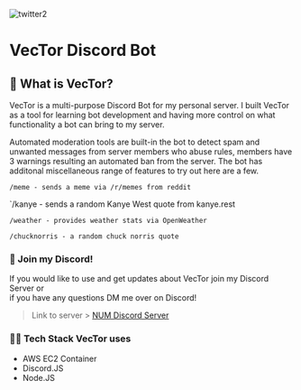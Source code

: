 
![twitter2](https://user-images.githubusercontent.com/51129378/162713328-e9606dc8-293c-4de9-8124-3c69b6717ff7.png)
<h1>VecTor Discord Bot</h1>

## 🤖 What is VecTor?
VecTor is a multi-purpose Discord Bot for my personal server. I built VecTor as a tool for learning bot development and having more control on what functionality 
a bot can bring to my server. 

Automated moderation tools are built-in the bot to detect spam and unwanted messages from server members who abuse rules, members have 3 warnings resulting an automated ban from the server. The bot has additonal miscellaneous range of features to try out here are a few. 

`/meme - sends a meme via /r/memes from reddit`

`/kanye - sends a random Kanye West quote from kanye.rest

`/weather - provides weather stats via OpenWeather`

`/chucknorris - a random chuck norris quote`

### 🔗 Join my Discord!
If you would like to use and get updates about VecTor join my Discord Server or <br> if you have any questions DM me over on Discord!
 > Link to server > [NUM Discord Server](https://discord.gg/gFY6uHQPNB)

### 👨‍💻 Tech Stack VecTor uses
- AWS EC2 Container
- Discord.JS 
- Node.JS
